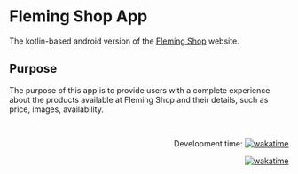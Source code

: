 # Fleming Shop App
The kotlin-based android version of the [Fleming Shop](https://github.com/alexmncn/fleming-shop) website.

## Purpose
The purpose of this app is to provide users with a complete experience about the products available at Fleming Shop and their details, such as price, images, availability.

&nbsp;&nbsp;&nbsp;
<div align="right">

  Development time:
  [![wakatime](https://wakatime.com/badge/user/02201324-915b-4980-890d-9405e0daeb79/project/1b2cb16e-2e8d-4321-b9db-9e84b13ed5ac.svg)](https://wakatime.com/badge/user/02201324-915b-4980-890d-9405e0daeb79/project/1b2cb16e-2e8d-4321-b9db-9e84b13ed5ac)

  [![wakatime](https://wakatime.com/badge/user/02201324-915b-4980-890d-9405e0daeb79/project/99bbea42-955a-49c8-8011-6ecec030e574.svg)](https://wakatime.com/badge/user/02201324-915b-4980-890d-9405e0daeb79/project/99bbea42-955a-49c8-8011-6ecec030e574)
</div>
